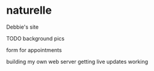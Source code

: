 # naturelle
Debbie's site

TODO 
background pics

form for appointments

building my own web server
getting live updates working
